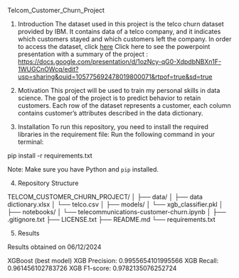 Telcom_Customer_Churn_Project

1. Introduction
The dataset used in this project is the telco churn dataset provided by IBM. It contains data of a telco company, and it indicates which customers stayed and which customers left the company.
In order to access the dataset, click [here](https://www.kaggle.com/datasets/alfathterry/telco-customer-churn-11-1-3)
Click here to see the powerpoint presentation with a summary of the project : https://docs.google.com/presentation/d/1ozNcy-qG0-XdpdbNBXn1F-1WUGCnOWcq/edit?usp=sharing&ouid=105775692478019800071&rtpof=true&sd=true
2. Motivation
This project will be used to train my personal skills in data science. The goal of the project is to predict behavior to retain customers. Each row of the dataset represents a customer, each column contains customer’s attributes described in the data dictionary. 

3. Installation
To run this repository, you need to install the required libraries in the requirement file:
Run the following command in your terminal:

pip install -r requirements.txt

Note: Make sure you have Python and `pip` installed.

4. Repository Structure

TELCOM_CUSTOMER_CHURN_PROJECT/
│
├── data/
│   ├── data dictionary.xlsx
│   └── telco.csv
│
├── models/
│   └── xgb_classifier.pkl
│
├── notebooks/
│   └── telecommunications-customer-churn.ipynb
│
├── .gitignore.txt
├── LICENSE.txt
├── README.md
└── requirements.txt

5. Results

Results obtained on 06/12/2024

XGBoost (best model)
XGB Precision: 0.9955654101995566
XGB Recall: 0.961456102783726
XGB F1-score: 0.9782135076252724



